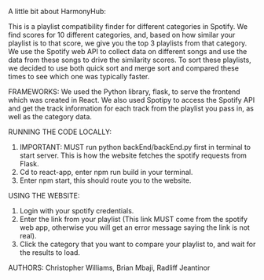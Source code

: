 A little bit about HarmonyHub:

This is a playlist compatibility finder for different categories in Spotify. We find scores for 10 different categories, and, based on how similar your playlist is to that score, we give you the top 3 playlists from that category. 
We use the Spotify web API to collect data on different songs and use the data from these songs to drive the similarity scores. To sort these playlists, we decided to use both quick sort and merge sort and compared these times to see which one was typically faster.


FRAMEWORKS:
We used the Python library, flask, to serve the frontend which was created in React. We also used Spotipy to access the Spotify API and get the track information for each track from the playlist you pass in, as well as the category data.


RUNNING THE CODE LOCALLY:
1. IMPORTANT: MUST run python backEnd/backEnd.py first in terminal to start server. This is how the website fetches the spotify requests from Flask.
2. Cd to react-app, enter npm run build in your terminal.
3. Enter npm start, this should route you to the website.

USING THE WEBSITE:
1. Login with your spotify credentials.
2. Enter the link from your playlist (This link MUST come from the spotify web app, otherwise you will get an error message saying the link is not real).
3. Click the category that you want to compare your playlist to, and wait for the results to load.


AUTHORS: Christopher Williams, Brian Mbaji, Radliff Jeantinor

